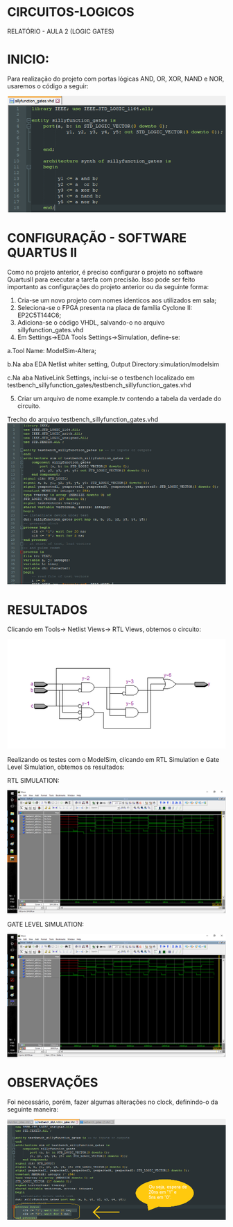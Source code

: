 # CIRCUITOS-LOGICOS

RELATÓRIO  - AULA 2 (LOGIC GATES)

# INICIO:
Para realização do projeto com portas lógicas AND, OR, XOR, NAND e NOR, usaremos o código a seguir: 

![PreparacaoCodigo](https://github.com/yrflx/CIRCUITOS-LOGICOS/raw/master/Printscreens/preparacao2_codigo.png)

# CONFIGURAÇÃO - SOFTWARE QUARTUS II

Como no projeto anterior, é preciso configurar o projeto no software QuartusII para executar a tarefa com precisão.
Isso pode ser feito importanto as configurações do projeto anterior ou da seguinte forma:

1. Cria-se um novo projeto com nomes identicos aos utilizados em sala;
2. Seleciona-se o FPGA presenta na placa de família Cyclone II: EP2C5T144C6;
3. Adiciona-se o código VHDL, salvando-o no arquivo sillyfunction_gates.vhd
4. Em Settings->EDA Tools Settings->Simulation, define-se:

 a.Tool Name: ModelSim-Altera;
 
 b.Na aba EDA Netlist whiter setting, Output Directory:simulation/modelsim
 
 c.Na aba NativeLink Settings, inclui-se o testbench localizado em testbench_sillyfunction_gates/testbench_sillyfunction_gates.vhd


5. Criar um arquivo de nome example.tv contendo a tabela da verdade do circuito.


Trecho do arquivo testbench_sillyfunction_gates.vhd
![testbench_sillyfunction_gates](https://github.com/yrflx/CIRCUITOS-LOGICOS/raw/master/Printscreens/trecho_sillyfunction_gates.png)


# RESULTADOS

Clicando em Tools-> Netlist Views-> RTL Views, obtemos o circuito:

![rtl_gates](https://github.com/yrflx/CIRCUITOS-LOGICOS/raw/master/Printscreens/rtl_gates.png)

Realizando os testes com o ModelSim, clicando em RTL Simulation e Gate Level Simulation, obtemos os resultados:

RTL SIMULATION:

![rtl_simulation](https://github.com/yrflx/CIRCUITOS-LOGICOS/raw/master/Printscreens/rtl_simulation.png)

GATE LEVEL SIMULATION:

![level_gates_simulation](https://github.com/yrflx/CIRCUITOS-LOGICOS/raw/master/Printscreens/level_gates_simulation.png)


# OBSERVAÇÕES

Foi necessário, porém, fazer algumas alterações no clock, definindo-o da seguinte maneira:

![alteracoes](https://github.com/yrflx/CIRCUITOS-LOGICOS/raw/master/Printscreens/alteracoes.png)

